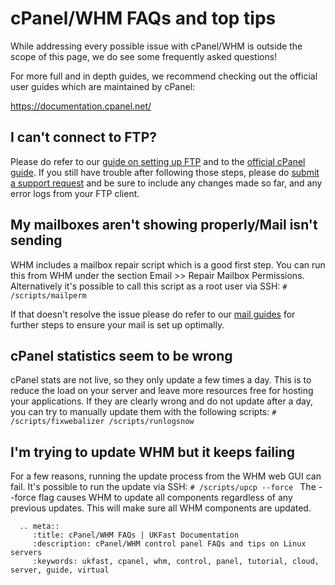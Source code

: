 # cPanel/WHM FAQs and top tips

While addressing every possible issue with cPanel/WHM is outside the scope of this page, we do see some frequently asked questions!

For more full and in depth guides, we recommend checking out the official user guides which are maintained by cPanel:

<https://documentation.cpanel.net/>

## I can't connect to FTP?

Please do refer to our [guide on setting up FTP](/operatingsystems/linux/ftp/passive_mode.html) and to the [official cPanel guide](https://documentation.cpanel.net/display/CKB/How+to+Enable+FTP+Passive+Mode). If you still have trouble after following those steps, please do [submit a support request](https://my.ukfast.co.uk/pss/add.php) and be sure to include any changes made so far, and any error logs from your FTP client.

## My mailboxes aren't showing properly/Mail isn't sending

WHM includes a mailbox repair script which is a good first step. You can run this from WHM under the section Email >> Repair Mailbox Permissions. Alternatively it's possible to call this script as a root user via SSH:
``#
/scripts/mailperm
``

If that doesn't resolve the issue please do refer to our [mail guides](../mail) for further steps to ensure your mail is set up optimally.

## cPanel statistics seem to be wrong

cPanel stats are not live, so they only update a few times a day. This is to reduce the load on your server and leave more resources free for hosting your applications. If they are clearly wrong and do not update after a day, you can try to manually update them with the following scripts:
``#
/scripts/fixwebalizer
/scripts/runlogsnow
``

## I'm trying to update WHM but it keeps failing

For a few reasons, running the update process from the WHM web GUI can fail. It's possible to run the update via SSH:
``#
/scripts/upcp --force
``
The --force flag causes WHM to update all components regardless of any previous updates. This will make sure all WHM components are updated.

```eval_rst
  .. meta::
     :title: cPanel/WHM FAQs | UKFast Documentation
     :description: cPanel/WHM control panel FAQs and tips on Linux servers
     :keywords: ukfast, cpanel, whm, control, panel, tutorial, cloud, server, guide, virtual
